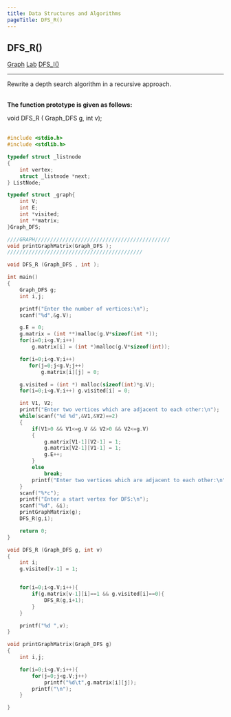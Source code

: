 ```yaml
---
title: Data Structures and Algorithms
pageTitle: DFS_R()
---
```


## DFS_R()

<span class="tags"><a href="#">Graph</a></span>
<span class="tags"><a href="#">Lab</a></span>
<span class="tags"><a href="/notes/data-structures-and-algorithms/algorithms/graph/DFS_I/">DFS_I()</a></span>

<hr>

Rewrite a depth search algorithm in a recursive approach.
<br><br>

**The function prototype is given as follows:**

<span class="functions">void DFS_R ( Graph_DFS g, int v);</span>
<br><br>

```c
#include <stdio.h>
#include <stdlib.h>

typedef struct _listnode
{
    int vertex;
	struct _listnode *next;
} ListNode;

typedef struct _graph{
    int V;
    int E;
    int *visited;
    int **matrix;
}Graph_DFS;

////GRAPH////////////////////////////////////////////
void printGraphMatrix(Graph_DFS );
////////////////////////////////////////////

void DFS_R (Graph_DFS , int );

int main()
{
    Graph_DFS g;
    int i,j;

    printf("Enter the number of vertices:\n");
    scanf("%d",&g.V);

    g.E = 0;
    g.matrix = (int **)malloc(g.V*sizeof(int *));
    for(i=0;i<g.V;i++)
        g.matrix[i] = (int *)malloc(g.V*sizeof(int));

    for(i=0;i<g.V;i++)
       for(j=0;j<g.V;j++)
           g.matrix[i][j] = 0;

    g.visited = (int *) malloc(sizeof(int)*g.V);
    for(i=0;i<g.V;i++) g.visited[i] = 0;

    int V1, V2;
    printf("Enter two vertices which are adjacent to each other:\n");
    while(scanf("%d %d",&V1,&V2)==2)
    {
        if(V1>0 && V1<=g.V && V2>0 && V2<=g.V)
        {
            g.matrix[V1-1][V2-1] = 1;
            g.matrix[V2-1][V1-1] = 1;
            g.E++;
        }
        else
            break;
        printf("Enter two vertices which are adjacent to each other:\n");
    }
    scanf("%*c");
    printf("Enter a start vertex for DFS:\n");
    scanf("%d", &i);
    printGraphMatrix(g);
    DFS_R(g,i);

    return 0;
}

void DFS_R (Graph_DFS g, int v)
{
    int i;
    g.visited[v-1] = 1;


    for(i=0;i<g.V;i++){
        if(g.matrix[v-1][i]==1 && g.visited[i]==0){
            DFS_R(g,i+1);
        }
    }

    printf("%d ",v);
}

void printGraphMatrix(Graph_DFS g)
{
    int i,j;

    for(i=0;i<g.V;i++){
        for(j=0;j<g.V;j++)
            printf("%d\t",g.matrix[i][j]);
        printf("\n");
    }

}

```